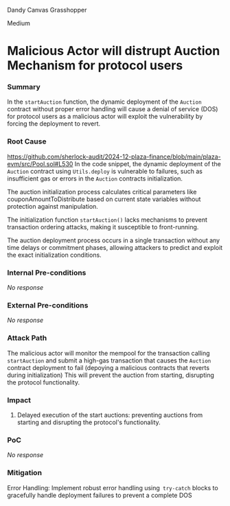 Dandy Canvas Grasshopper

Medium

# Malicious Actor will distrupt Auction Mechanism for protocol users

### Summary

In the `startAuction` function, the dynamic deployment of the `Auction` contract without proper error handling will cause a denial of service (DOS) for protocol users as a malicious actor will exploit the vulnerability by forcing the deployment to revert.


### Root Cause

https://github.com/sherlock-audit/2024-12-plaza-finance/blob/main/plaza-evm/src/Pool.sol#L530
In the code snippet, the dynamic deployment of the `Auction` contract using `Utils.deploy` is vulnerable to failures, such as insufficient gas or errors in the `Auction` contracts initialization.

The auction initialization process calculates critical parameters like couponAmountToDistribute based on current state variables without protection against manipulation.

The initialization function `startAuction()` lacks mechanisms to prevent transaction ordering attacks, making it susceptible to front-running.

The auction deployment process occurs in a single transaction without any time delays or commitment phases, allowing attackers to predict and exploit the exact initialization conditions.

### Internal Pre-conditions

_No response_

### External Pre-conditions

_No response_

### Attack Path


The malicious actor will monitor the mempool for the transaction calling `startAuction` and submit a high-gas transaction that causes the `Auction` contract deployment to fail (depoying a malicious contracts that reverts during initialization) This will prevent the auction from starting, disrupting the protocol functionality.


### Impact
1. Delayed execution of the start auctions:  preventing auctions from starting and disrupting the protocol's functionality.

### PoC

_No response_

### Mitigation

Error Handling: Implement robust error handling using` try-catch` blocks to gracefully handle deployment failures to prevent a complete DOS
